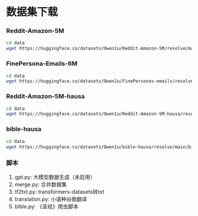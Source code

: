 # 数据集下载

### Reddit-Amazon-5M
```bash
cd data
wget https://huggingface.co/datasets/Owen1u/Reddit-Amazon-5M/resolve/main/reddit-amazon-5m.txt
```

### FinePersona-Emails-6M
```bash
cd data
wget https://huggingface.co/datasets/Owen1u/FinePersonas-emails/resolve/main/finepersonas-email.txt
```

### Reddit-Amazon-5M-hausa
```bash
cd data
wget https://huggingface.co/datasets/Owen1u/Reddit-Amazon-5M-hausa/resolve/main/reddit-amazon-5m-hausa.txt
```

### bible-hausa
```bash
cd data
wget https://huggingface.co/datasets/Owen1u/bible-hausa/resolve/main/bible-hausa.txt
```

### 脚本
1. gpt.py: 大模型数据生成（未启用）
2. merge.py: 合并数据集
3. tf2txt.py: transformers-datasets转txt
4. translation.py: 小语种谷歌翻译
5. bible.py: 《圣经》爬虫脚本